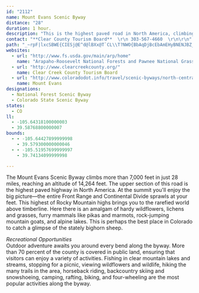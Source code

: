 ```yaml
---
id: "2112"
name: Mount Evans Scenic Byway
distance: "28"
duration: 1 hour.
description: "This is the highest paved road in North America, climbing more than 7,000 feet in just 28 miles and finally reaching an altitude of 14,270 feet. The Front Range sprawls below along with 100 miles of Rocky Mountain peaks."
contact: "**Clear County Tourism Board**  \r\n 303-567-4660  \r\n\r\n"
path: "_~rpF|lxcSBWE{CIESj@E^d@lBXx@T`CL\\T?NWO{BbAqDjBcEbAmEHyBNENJBZ_@xDDdC?`KHNTGHaBz@gGB_AXyAh@oMXkCFKRBHTI~EFp@VtDr@~CJjABxCN\\^YRcFHw@Zy@b@{Bd@g@r@qBh@yDG{Bg@kBJe@VE~EjCRXhAnEIjADPJFNMFgAOcAiAiP}@iDYq@i@sCW_@}As@Wk@Bg@Ze@l@_@hBq@\\UVe@\\eAJgBBgAEiAO[OIsB\\wEdCiA`BOJOMPw@xHcOx@q@`@?RRVpCLl@Xv@lB`DrAfE@jAY`BCjAZfE^fBzAjEpAtHNLJADc@[gBAuFQcCRoCB_FI{C]sDeAsDwCqFgDoH_AaFq@Gm@Ri@R_BlAgEdFcAfBQDGKF_@nDuHCWOBiHvKeAjA{DfDgD~BoD`BmEdCsEtEmB|A}C`BsH`FmE|DkDzDiBdC{AtDgDzK_@d@o@RaAW{AyAy@{Ai@{A_@_B]eCkAsKYmB_@oAcAeBwCkCyEwIYw@O}@?cH[kGc@uEi@gBs@w@gAUeDLoC^}B?eAMeDkB{DeEqAaAoD{AcF}Am@[_@q@wA_FqAaDe@qCWiBg@eIw@uHMsEa@mEmAaE_AmB}BeDcBiDu@_C_@iBO{CJaCh@aDDqA?a@Qw@SYoAs@kDeBeAS_A?oARqDrA_ElCmDxCy@XmBJsAYu@k@mA{Ae@mAEe@y@uTHmBzAsIXaGb@eFEs@YgBo@wAi@Om@?iAx@sDrFyAnCiApCgChCsFdHcBrAu@VmBRcF?cDW}DkAqB[yAC{ANiBx@{GtFiFxCs@`Ai@vAm@t@WHkAW_BeAk@aAcByDiAaBg@c@yEiCwIgH}@c@oA[}H}AsC[}D_AUQQa@Ae@?{FcAuI{@eDsAkCSm@Kg@KqAVeFEqEYyFLsBd@eDd@a@|@EhAXd@^R`@Jb@TzEh@~A~@fAbBv@r@?JQB]U[s@e@s@kAq@_D]wD_@qBO_@}@kA_@{Aw@_AgBkAyBuB_@q@c@aBs@kFeBmDw@a@kA_@Y?o@Xi@~@Il@QrDTfHCpAU`BsAfGIv@MbBAdFOxB_A`Kw@zFUrDyClKi@rAoAfBo@vA]fBExCC|Ko@fMBxDCTQ\\]GKWSmDsA{Ia@{E}AmFcCeF]eAk@gCOqA?oAJkB|@{HF_Cx@{MGq@SAYVa@`Ca@pAoAzBoBlBwFfDEdASdAiBfJo@bCs@vB_FtLa@rA{@~Ei@rAg@t@qAv@q@D[C{@c@g@w@{@{D]y@c@k@{Ay@yO}@gG\\_Ak@OSWu@Ec@BeANuAhB{L?eAEw@YsAu@oAmAkA_Bk@cAHu@XwD`C}FdBsAF_@Gi@YUW]y@SmBUuS_@yB}@gAwAYsAd@m@f@{GrHsD~BY`@[dAYdD[bBi@pA}B`E_AlCmDfSiB|Ng@lAy@j@q@Fi@G}Bw@uASaK?w@Vk@j@Sf@Ox@?vBRzEMhHHp@Xf@n@L^G\\_@Js@GeAy@{DGs@BeATy@b@g@`@Qr@Et@XvArAzA|@|DZrAb@xMvKh@~@XrA?d@MfAo@lAcBbAg@j@[f@QfAHlBxCzL^jCU`CS\\i@XuAHmBiBoAm@cAFyCdB}@Eo@m@Ue@O_BVaE`@}DTcE]_Ae@_@u@Dk@d@Mr@?f@TrC?^Yv@u@Zo@Q_@m@IgABeBSy@y@k@gDmAyCm@wDY_CDaEd@sDz@u@Vs@d@y@`A_CdEy@l@_@Lc@A}Be@}@E{@^gEzDsBv@oALmAMkAs@qJ_LaAyAaAe@c@Pe@z@I|@Hl@NRXRrBV~@\\^ZbD`GlCjDT`AKfAi@v@_@Lg@?k@SYYuFmIcGaFoD_HqAuAa@SsA]}EMcCe@oB_AyAgAsAaBsD_G}BkC{HgIsFuI_@{@mD}F}BgDi@{A_BsByCgCg@kAQ_BDkAh@sBtC{H\\mB?gBOkGOiEU}B}@oCmHiQiAyDo@gFa@mLg@gCoLkXiAcDo@}ByBsLi@aB}EsJo@mBi@{DGeNOiAi@qAkAy@g@GmFFkAE_Bm@y@y@sAeC{GaQcB{EmJwUgAaEe@eFCiCJ}HWyCuB}HcCgUaAcHo@qDoBgImDcL_@aBUcBYoFOsAmAyCyEoJmEsKsCoK{FoQmCoH}DyIe@uCSsEW}AwCmE}H}JgHmIsBmCkGuJyAcB"
websites:
  - url: "http://www.fs.usda.gov/main/arp/home"
    name: "Arapaho-Roosevelt National Forests and Pawnee National Grassland"
  - url: "http://www.clearcreekcounty.org/"
    name: Clear Creek County Tourism Board
  - url: "http://www.coloradodot.info/travel/scenic-byways/north-central/mount-evans"
    name: Mount Evans
designations:
  - National Forest Scenic Byway
  - Colorado State Scenic Byway
states:
  - CO
ll:
  - -105.64318100000003
  - 39.58768800000007
bounds:
  - - -105.64427899999998
    - 39.579300000000046
  - - -105.51957699999997
    - 39.74134099999998

---
```


The Mount Evans Scenic Byway climbs more than 7,000 feet in just
28 miles, reaching an altitude of 14,264 feet. The upper section of
this road is the highest paved highway in North America. At the
summit you'll enjoy the big picture&#8212;the entire Front Range
and Continental Divide sprawls at your feet. This highest of Rocky
Mountain highs brings you to the rarefied world above timberline.
Here there is an amalgam of hardy wildflowers, lichens and grasses,
furry mammals like pikas and marmots, rock-jumping mountain goats,
and alpine lakes. This is perhaps the best place in Colorado to
catch a glimpse of the stately bighorn sheep.


<div><em>Recreational Opportunities</em></div>
Outdoor adventure awaits you around every bend along the byway.
More than 70 percent of the county is covered in public land,
ensuring that visitors can enjoy a variety of activities. Fishing
in clear mountain lakes and streams, stopping for a picnic, viewing
wildflowers and wildlife, hiking the many trails in the area,
horseback riding, backcountry skiing and snowshoeing, camping,
rafting, biking, and four-wheeling are the most popular activities
along the byway.<br>
<br>
